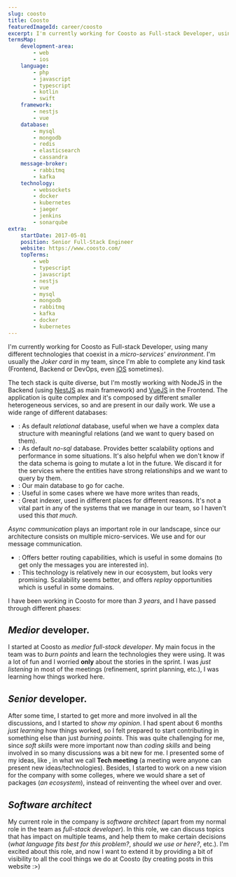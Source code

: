 ```yaml
---
slug: coosto
title: Coosto
featuredImageId: career/coosto
excerpt: I'm currently working for Coosto as Full-stack Developer, using many different technologies that coexist in a micro-services' environment. I'm usually the Joker card in my team, since I'm able to complete any kind task (Frontend, Backend or DevOps, even iOS sometimes).
termsMap:
    development-area:
        - web
        - ios
    language:
        - php
        - javascript
        - typescript
        - kotlin
        - swift
    framework:
        - nestjs
        - vue
    database:
        - mysql
        - mongodb
        - redis
        - elasticsearch
        - cassandra
    message-broker:
        - rabbitmq
        - kafka
    technology:
        - websockets
        - docker
        - kubernetes
        - jaeger
        - jenkins
        - sonarqube
extra:
    startDate: 2017-05-01
    position: Senior Full-Stack Engineer
    website: https://www.coosto.com/
    topTerms:
        - web
        - typescript
        - javascript
        - nestjs
        - vue
        - mysql
        - mongodb
        - rabbitmq
        - kafka
        - docker
        - kubernetes
---
```


I'm currently working for Coosto as Full-stack Developer, using many different technologies that coexist in a _micro-services' environment_. I'm usually the _Joker card_ in my team, since I'm able to complete any kind task (Frontend, Backend or DevOps, even [iOS](ios) sometimes).

The tech stack is quite diverse, but I'm mostly working with NodeJS in the Backend (using [NestJS](nestjs) as main framework) and [VueJS](vue) in the Frontend. The application is quite complex and it's composed by different smaller heterogeneous services, so [](docker) and [](kubernetes) are present in our daily work. We use a wide range of different databases:

* **[](mysql)**: As default _relational_ database, useful when we have a complex data structure with meaningful relations (and we want to query based on them).
* **[](mongodb)**: As default _no-sql_ database. Provides better scalability options and performance in some situations. It's also helpful when we don't know if the data schema is going to mutate a lot in the future. We discard it for the services where the entities have strong relationships and we want to query by them.
* **[](redis)**: Our main database to go for cache.
* **[](cassandra)**: Useful in some cases where we have more writes than reads,
* **[](elasticsearch)**: Great indexer, used in different places for different reasons. It's not a vital part in any of the systems that we manage in our team, so I haven't used this _that much_.

_Async communication_ plays an important role in our landscape, since our architecture consists on multiple micro-services. We use [](rabbitmq) and [](kafka) for our message communication.

* [](rabbitmq): Offers better routing capabilities, which is useful in some domains (to get only the messages you are interested in).
* [](kafka): This technology is relatively new in our ecosystem, but looks very promising. Scalability seems better, and offers _replay_ opportunities which is useful in some domains.

I have been working in Coosto for more than _3 years_, and I have passed through different phases:

## _Medior_ developer.

I started at Coosto as _medior full-stack developer_. My main focus in the team was to _burn points_ and learn the technologies they were using. It was a lot of fun and I worried **only** about the stories in the sprint. I was _just listening_ in most of the meetings (refinement, sprint planning, etc.), I was learning how things worked here.

## _Senior_ developer.

After some time, I started to get more and more involved in all the discussions, and I started to _show my opinion_. I had spent about 6 months _just learning_ how things worked, so I felt prepared to start contributing in something else than just _burning points_. This was quite challenging for me, since _soft skills_ were more important now than _coding skills_ and being involved in so many discussions was a bit new for me. I presented some of my ideas, like [](graphql), in what we call **Tech meeting** (a meeting were anyone can present new ideas/technologies). Besides, I started to work on a new vision for the company with some colleges, where we would share a set of packages (_an ecosystem_), instead of reinventing the wheel over and over.

## _Software architect_

My current role in the company is _software architect_ (apart from my normal role in the team as _full-stack developer_). In this role, we can discuss topics that has impact on multiple teams, and help them to make certain decisions (_what language fits best for this problem?_, _should we use [](kafka) or [](rabbitmq) here?_, etc.). I'm excited about this role, and now I want to extend it by providing a bit of visibility to all the cool things we do at Coosto (by creating posts in this website :>)
